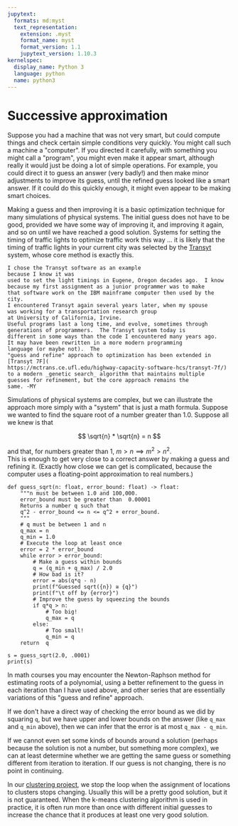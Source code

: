 ```yaml
---
jupytext:
  formats: md:myst
  text_representation:
    extension: .myst
    format_name: myst
    format_version: 1.1
    jupytext_version: 1.10.3
kernelspec:
  display_name: Python 3
  language: python
  name: python3
---
```


# Successive approximation

Suppose you had a machine that was not very smart, but could compute 
things and check certain simple conditions very quickly.  You might 
call such a machine a "computer".  If you directed it carefully, 
with something you might call a "program", you might even make it 
appear smart, although really it would just be doing a lot of simple 
operations.  For example, you could direct it to guess an answer 
(very badly!) and then make minor adjustments to improve its guess, 
until the refined guess looked like a smart answer.  If it could do 
this quickly enough, it might even appear to be making smart choices. 

Making a guess and then improving it is a basic optimization 
technique for many simulations of physical systems.  The initial 
guess does not have to be good, provided we have some way of 
improving it, and improving it again, and so on until we have 
reached a good solution.  Systems for setting the timing of traffic 
lights to optimize traffic work this way ... it is likely that 
the timing of traffic lights in your current city was selected by the
[Transyt](https://en.wikipedia.org/wiki/TRANSYT-7F) system, whose 
core method is exactly this.   

```{note}
I chose the Transyt software as an example 
because I know it was 
used to set the light timings in Eugene, Oregon decades ago.  I know
because my first assignment as a junior programmer was to make
that software work on the IBM mainframe computer then used by the city.
I encountered Transyt again several years later, when my spouse
was working for a transportation research group
at University of California, Irvine. 
Useful programs last a long time, and evolve, sometimes through 
generations of programmers.  The Transyt system today is
different in some ways than the code I encountered many years ago.
It may have been rewritten in a more modern programming 
language (or maybe not).  The
"guess and refine" approach to optimization has been extended in 
[Transyt 7F](
https://mctrans.ce.ufl.edu/highway-capacity-software-hcs/transyt-7f/)
to a modern _genetic search_ algorithm that maintains multiple 
guesses for refinement, but the core approach remains the
same. -MY
```

Simulations of physical systems are complex, but we can illustrate 
the approach more simply with a "system" that is just a math 
formula.  Suppose we wanted to find the square root of a number 
greater than 1.0.   Suppose all we knew is that 

$$ \sqrt{n} * \sqrt{n} = n $$

and that, for numbers greater than 1, $m > n \implies m^2 > n^2$.  
This is enough to get very close to a correct answer by 
making a guess and refining it.  (Exactly how close we can get is 
complicated, because the computer uses a floating-point 
approximation to real numbers.)

```{code-cell} python3
def guess_sqrt(n: float, error_bound: float) -> float: 
    """n must be between 1.0 and 100,000. 
    error_bound must be greater than  0.00001
    Returns a number q such that 
    q^2 - error_bound <= n <= q^2 + error_bound.
    """
    # q must be between 1 and n
    q_max = n
    q_min = 1.0
    # Execute the loop at least once
    error = 2 * error_bound
    while error > error_bound: 
        # Make a guess within bounds
        q = (q_min + q_max) / 2.0
        # How bad is it? 
        error = abs(q*q - n)
        print(f"Guessed sqrt({n}) ≅ {q}")
        print(f"\t off by {error}")
        # Improve the guess by squeezing the bounds
        if q*q > n:
            # Too big! 
            q_max = q
        else: 
            # Too small! 
            q_min = q 
    return  q
    
s = guess_sqrt(2.0, .0001)
print(s)
```

In math courses you may encounter the Newton-Raphson method for 
estimating roots of a polynomial, using a better refinement to the 
guess in each iteration than I have used above, and other series 
that are essentially variations of this "guess and refine" approach. 

If we don't have a direct way of checking the error bound as we did 
by squaring `q`, but we have upper and lower bounds on the answer
(like `q_max` and `q_min` above), then we can infer that the error 
is at most `q_max - q_min`. 

If we cannot even set some kinds of bounds around a solution 
(perhaps because the solution is not a number, but something more 
complex), we can at least determine whether we are getting the same 
guess or something different from iteration to iteration.  If our 
guess is not changing, there is no point in continuing.  

In our 
[clustering project](https://github.com/UO-CS210/wildfire), we stop 
the loop when the assignment of locations to clusters stops changing. 
Usually this will be a pretty good solution, but it is not 
guaranteed. When the k-means clustering algorithm is used in 
practice, it is often run more than once with different initial 
guesses to increase the chance that it produces at least one very 
good solution. 
